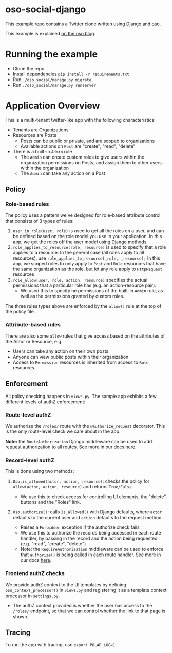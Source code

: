 # oso-social-django

This example repo contains a Twitter clone written using [Django](https://docs.djangoproject.com/en/3.1/) and [oso](https://www.osohq.com/).

This example is explained [on the oso blog](https://www.osohq.com/post/django-access-control).

# Running the example

- Clone the repo
- Install dependencies `pip install -r requirements.txt`
- Run `./oso_social/manage.py migrate`
- Run `./oso_social/manage.py runserver`

# Application Overview

This is a multi-tenant twitter-like app with the following characteristics:

- Tenants are Organizations
- Resources are Posts
  - Posts can be public or private, and are scoped to organizations
  - Available actions on `Post` are "create", "read", "delete"
- There is a built-in `Admin` role
  - The `Admin` can create custom roles to give users within the organization permissions on Posts, and assign them to other users within the organization
  - The `Admin` can take any action on a Post

## Policy

### Role-based rules

The policy uses a pattern we've designed for role-based attribute control that consists of 3 types of rules:

1. `user_in_role(user, role)` is used to get all the roles on a user, and can be defined based on the role model you use in your application. In this app, we get the roles off the user model using Django methods.
2. `role_applies_to_resource(role, resource)` is used to specify that a role applies to a resource. In the general case (all roles apply to all resources), use `role_applies_to_resource(_role, _resource);` In this app, we scoped roles to only apply to `Post` and `Role` resources that have the same organization as the role, but let any role apply to `HttpRequest` resources
3. `role_allow(user, role, action, resource)` specifies the actual permissions that a particular role has (e.g. an action-resource pair).
   - We used this to specify he permissions of the built-in `Admin` role, as well as the permissions granted by custom roles.

The three rules types above are enforced by the `allow()` rule at the top of the policy file.

### Attribute-based rules

There are also some `allow` rules that give access based on the attributes of the Actor or Resource, e.g.

- Users can take any action on their own posts
- Anyone can view public posts within their organization
- Access to `Permission` resources is inherited from access to `Role` resources.

## Enforcement

All policy checking happens in `views.py`. The sample app exhibits a few different levels of authZ enforcement:

### Route-level authZ

We authorize the `/roles/` route with the `@authorize_request` decorator. This is the only route-level check we care about in the app.

**Note:** the `RouteAuthorization` Django middleware can be used to add request authorization to all routes. See more in our docs [here](https://docs.osohq.com/using/frameworks/django.html#requiring-authorization-on-every-request).

### Record-level authZ

This is done using two methods:

1. `Oso.is_allowed(actor, action, resource)`: checks the policy for `allow(actor, action, resource)` and returns `True/False`.

   - We use this to check access for controlling UI elements, the "delete" buttons and the "Roles" link.

2. `Oso.authorize()`: calls `is_allowed()` with Django defaults, where `actor` defaults to the current user and `action` defaults to the request method.
   - Raises a `Forbidden` exception if the authorize check fails
   - We use this to authorize the records being accessed in each route handler, by passing in the record and the action being requested (e.g. "read", "create", "delete")
   - Note: the `RequireAuthorization` middleware can be used to enforce that `authorize()` is being called in each route handler. See more in our docs [here](https://docs.osohq.com/using/frameworks/django.html#requiring-authorization-on-every-request).

### Frontend authZ checks

We provide authZ context to the UI templates by defining `oso_context_processor()` in `views.py` and registering it as a template context processor in `settings.py`.

- The authZ context provided is whether the user has access to the `/roles/` endpoint, so that we can control whether the link to that page is shown.

## Tracing

To run the app with tracing, use `export POLAR_LOG=1`.
